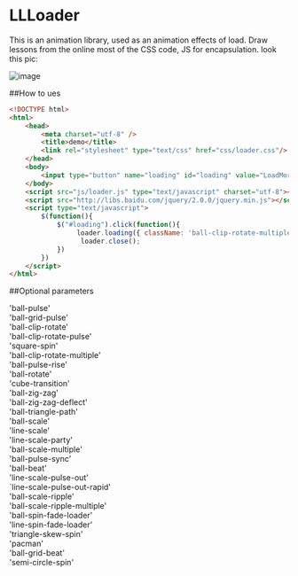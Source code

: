# LLLoader

This is an animation library, used as an animation effects of load. Draw lessons from the online most of the CSS  code, JS for encapsulation.
look this pic:

![image](https://github.com/wawsc5354524/LLLoader/blob/master/Loader/img/img.jpg)


##How to ues
```html
<!DOCTYPE html>
<html>
	<head>
		<meta charset="utf-8" />
		<title>demo</title>
		<link rel="stylesheet" type="text/css" href="css/loader.css"/>
	</head>
	<body>
		<input type="button" name="loading" id="loading" value="LoadMore" />
	</body>
	<script src="js/loader.js" type="text/javascript" charset="utf-8"></script>
	<script src="http://libs.baidu.com/jquery/2.0.0/jquery.min.js"></script>
	<script type="text/javascript">
		$(function(){
			$("#loading").click(function(){
				 loader.loading({ className: 'ball-clip-rotate-multiple', delay: 1000});
				  loader.close();
			})
		})
	</script>
</html>

```

##Optional parameters

'ball-pulse'<br/>
'ball-grid-pulse'<br/>
'ball-clip-rotate'<br/>
'ball-clip-rotate-pulse'<br/>
'square-spin'<br/>
'ball-clip-rotate-multiple'<br/>
'ball-pulse-rise'<br/>
'ball-rotate'<br/>
'cube-transition'<br/>
'ball-zig-zag'<br/>
'ball-zig-zag-deflect'<br/>
'ball-triangle-path'<br/>
'ball-scale'<br/>
'line-scale'<br/>
'line-scale-party'<br/>
'ball-scale-multiple'<br/>
'ball-pulse-sync'<br/>
'ball-beat'<br/>
'line-scale-pulse-out'<br/>
`line-scale-pulse-out-rapid'<br/>
'ball-scale-ripple'<br/>
'ball-scale-ripple-multiple'<br/>
'ball-spin-fade-loader'<br/>
'line-spin-fade-loader'<br/>
'triangle-skew-spin'<br/>
'pacman'<br/>
'ball-grid-beat'<br/>
'semi-circle-spin'<br/>


